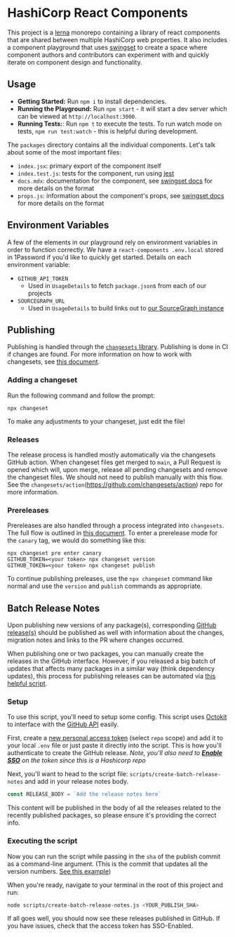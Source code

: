 # HashiCorp React Components

This project is a [lerna](https://github.com/lerna/lerna) monorepo containing a library of react components that are shared between multiple HashiCorp web properties. It also includes a component playground that uses [swingset](https://github.com/hashicorp/swingset) to create a space where component authors and contributors can experiment with and quickly iterate on component design and functionality.

## Usage

- **Getting Started:** Run `npm i` to install dependencies.
- **Running the Playground:** Run `npm start` - it will start a dev server which can be viewed at `http://localhost:3000`.
- **Running Tests:**: Run `npm t` to execute the tests. To run watch mode on tests, `npm run test:watch` - this is helpful during development.

The `packages` directory contains all the individual components. Let's talk about some of the most important files:

- `index.jsx`: primary export of the component itself
- `index.test.js`: tests for the component, run using [jest](https://jestjs.io/)
- `docs.mdx`: documentation for the component, see [swingset docs](https://github.com/hashicorp/swingset#usage) for more details on the format
- `props.js`: information about the component's props, see [swingset docs](https://github.com/hashicorp/swingset#props) for more details on the format

## Environment Variables

A few of the elements in our playground rely on environment variables in order to function correctly. We have a `react-components .env.local` stored in 1Password if you'd like to quickly get started. Details on each environment variable:

- `GITHUB_API_TOKEN`
  - Used in `UsageDetails` to fetch `package.json`s from each of our projects
- `SOURCEGRAPH_URL`
  - Used in `UsageDetails` to build links out to [our SourceGraph instance](https://sourcegraph.hashi-mktg.com)

## Publishing

Publishing is handled through the [`changesets` library](https://github.com/atlassian/changesets). Publishing is done in CI if changes are found. For more information on how to work with changesets, see [this document](https://github.com/atlassian/changesets/blob/main/docs/adding-a-changeset.md).

### Adding a changeset

Run the following command and follow the prompt:

```
npx changeset
```

To make any adjustments to your changeset, just edit the file!

### Releases

The release process is handled mostly automatically via the changesets GitHub action. When changeset files get merged to `main`, a Pull Request is opened which will, upon merge, release all pending changesets and remove the changeset files. We should not need to publish manually with this flow. See the `changesets/action`(https://github.com/changesets/action) repo for more information.

### Prereleases

Prereleases are also handled through a process integrated into `changesets`. The full flow is outlined in [this document](https://github.com/atlassian/changesets/blob/main/docs/prereleases.md). To enter a prerelease mode for the `canary` tag, we would do something like this:

```
npx changeset pre enter canary
GITHUB_TOKEN=<your token> npx changeset version
GITHUB_TOKEN=<your token> npx changeset publish
```

To continue publishing preleases, use the `npx changeset` command like normal and use the `version` and `publish` commands as appropriate.

## Batch Release Notes

Upon publishing new versions of any package(s), corresponding [GitHub release(s)](https://github.com/hashicorp/react-components/releases) should be published as well with information about the changes, migration notes and links to the PR where changes occurred.

When publishing one or two packages, you can manually create the releases in the GitHub interface. However, if you released a big batch of updates that affects many packages in a similar way (think dependency updates), this process for publishing releases can be automated via [this helpful script](https://github.com/hashicorp/react-components/blob/main/scripts/create-batch-release-notes.js).

### Setup

To use this script, you'll need to setup some config. This script uses [Octokit](https://github.com/octokit/core.js#rest-api-example) to interface with the [GitHub API](https://docs.github.com/en/rest/reference/repos#create-a-release) easily.

First, create a [new personal access token](https://docs.github.com/en/github/authenticating-to-github/creating-a-personal-access-token) (select `repo` scope) and add it to your local `.env` file or just paste it directly into the script. This is how you'll authenticate to create the GitHub release. _Note, you'll also need to [**Enable SSO**](https://docs.github.com/en/github/authenticating-to-github/authorizing-a-personal-access-token-for-use-with-saml-single-sign-on) on the token since this is a Hashicorp repo_

Next, you'll want to head to the script file: `scripts/create-batch-release-notes` and add in your release notes body.

```js
const RELEASE_BODY = `Add the release notes here`
```

This content will be published in the body of all the releases related to the recently published packages, so please ensure it's providing the correct info.

### Executing the script

Now you can run the script while passing in the `sha` of the publish commit as a command-line argument. (This is the commit that updates all the version numbers. [See this example](https://github.com/hashicorp/react-components/commit/49699840cdb61fffbe4cdbce01a10873626a2259))

When you're ready, navigate to your terminal in the root of this project and run:

```sh
node scripts/create-batch-release-notes.js <YOUR_PUBLISH_SHA>
```

If all goes well, you should now see these releases published in GitHub. If you have issues, check that the access token has SSO-Enabled.
